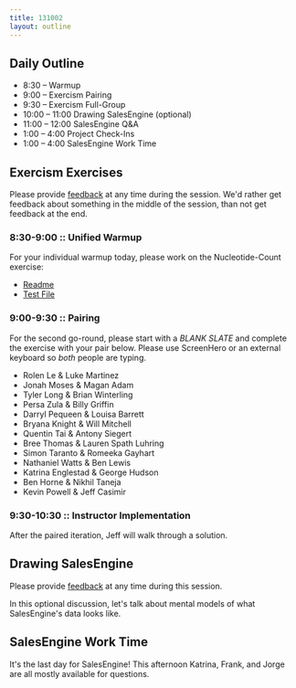 ```yaml
---
title: 131002
layout: outline
---
```


## Daily Outline

* 8:30 – Warmup
* 9:00 – Exercism Pairing
* 9:30 – Exercism Full-Group
* 10:00 – 11:00 Drawing SalesEngine (optional)
* 11:00 – 12:00 SalesEngine Q&A
* 1:00 – 4:00 Project Check-Ins
* 1:00 – 4:00 SalesEngine Work Time

## Exercism Exercises

Please provide [feedback](http://betterful.herokuapp.com/cb04b5b) at any time during the session. We'd rather get feedback about something in the middle of the session, than not get feedback at the end.

### 8:30-9:00 :: Unified Warmup

For your individual warmup today, please work on the Nucleotide-Count exercise:

* [Readme](https://raw.github.com/kytrinyx/exercism.io/master/assignments/shared/nucleotide-count.md)
* [Test File](https://raw.github.com/kytrinyx/exercism.io/master/assignments/ruby/nucleotide-count/nucleotide-count_test.rb)

### 9:00-9:30 :: Pairing

For the second go-round, please start with a *BLANK SLATE* and complete the exercise with your pair below. Please use ScreenHero or an external keyboard so *both* people are typing.

* Rolen Le & Luke Martinez
* Jonah Moses & Magan Adam
* Tyler Long & Brian Winterling
* Persa Zula & Billy Griffin
* Darryl Pequeen & Louisa Barrett
* Bryana Knight & Will Mitchell
* Quentin Tai & Antony Siegert
* Bree Thomas & Lauren Spath Luhring
* Simon Taranto & Romeeka Gayhart
* Nathaniel Watts & Ben Lewis
* Katrina Englestad & George Hudson
* Ben Horne & Nikhil Taneja
* Kevin Powell & Jeff Casimir

### 9:30-10:30 :: Instructor Implementation

After the paired iteration, Jeff will walk through a solution.

## Drawing SalesEngine

Please provide [feedback](http://betterful.herokuapp.com/2c820a6) at any time during this session.

In this optional discussion, let's talk about mental models of what SalesEngine's data looks like.

## SalesEngine Work Time

It's the last day for SalesEngine! This afternoon Katrina, Frank, and Jorge are all mostly available for questions.

